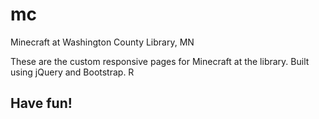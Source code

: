 # mc
Minecraft at Washington County Library, MN

These are the custom responsive pages for Minecraft at the library. Built using jQuery and Bootstrap. R

## Have fun!
